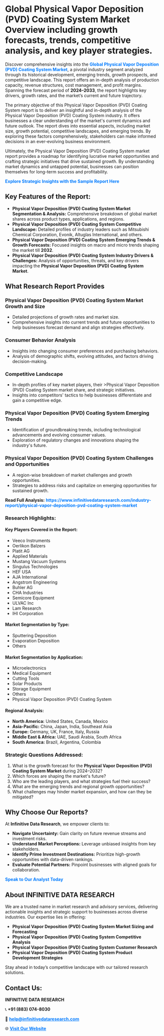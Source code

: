 <h1>Global Physical Vapor Deposition (PVD) Coating System Market Overview including growth forecasts, trends, competitive analysis, and key player strategies.</h1>
<p>
Discover comprehensive insights into the 
<a href="https://www.infinitivedataresearch.com/industry-report/physical-vapor-deposition-pvd-coating-system-market" rel="dofollow" style="color: #007BFF; text-decoration: none;"><strong>Global Physical Vapor Deposition (PVD) Coating System Market</strong></a>, a pivotal industry segment analyzed through its historical development, emerging trends, growth prospects, and competitive landscape. This report offers an in-depth analysis of production capacity, revenue structures, cost management, and profit margins. Spanning the forecast period of <strong>2024–2033</strong>, the report highlights key drivers, growth rates, and the market’s current and future trajectory.
</p>
<p>
The primary objective of this Physical Vapor Deposition (PVD) Coating System report is to deliver an insightful and in-depth analysis of the Physical Vapor Deposition (PVD) Coating System industry. It offers businesses a clear understanding of the market's current dynamics and future outlook. The report dives into essential aspects, including market size, growth potential, competitive landscapes, and emerging trends. By exploring these factors comprehensively, stakeholders can make informed decisions in an ever-evolving business environment.
</p>
<p>
Ultimately, the Physical Vapor Deposition (PVD) Coating System market report provides a roadmap for identifying lucrative market opportunities and crafting strategic initiatives that drive sustained growth. By understanding market dynamics and untapped potential, businesses can position themselves for long-term success and profitability.
</p>
<p>
<a href="https://www.infinitivedataresearch.com/request-sample/reportId=112020" style="color: #007BFF; text-decoration: none;"><strong>Explore Strategic Insights with the Sample Report Here</strong></a>
</p>

<h2>Key Features of the Report:</h2>
<ul>
<li><strong>Physical Vapor Deposition (PVD) Coating System Market Segmentation & Analysis:</strong> Comprehensive breakdown of global market shares across product types, applications, and regions.</li>
<li><strong>Physical Vapor Deposition (PVD) Coating System Competitive Landscape:</strong> Detailed profiles of industry leaders such as Mitsubishi Chemical Corporation, Evonik, Altuglas International, and others.</li>
<li><strong>Physical Vapor Deposition (PVD) Coating System Emerging Trends & Growth Forecasts:</strong> Focused insights on macro and micro trends shaping the market till <strong>2032</strong>.</li>
<li><strong>Physical Vapor Deposition (PVD) Coating System Industry Drivers & Challenges:</strong> Analysis of opportunities, threats, and key drivers impacting the <strong>Physical Vapor Deposition (PVD) Coating System Market</strong>.</li>
</ul>

<h2>What Research Report Provides</h2>
<h3>Physical Vapor Deposition (PVD) Coating System Market Growth and Size</h3>
<ul>
<li>Detailed projections of growth rates and market size.</li>
<li>Comprehensive insights into current trends and future opportunities to help businesses forecast demand and align strategies effectively.</li>
</ul>

<h3>Consumer Behavior Analysis</h3>
<ul>
<li>Insights into changing consumer preferences and purchasing behaviors.</li>
<li>Analysis of demographic shifts, evolving attitudes, and factors driving decision-making.</li>
</ul>

<h3>Competitive Landscape</h3>
<ul>
<li>In-depth profiles of key market players, their >Physical Vapor Deposition (PVD) Coating System market share, and strategic initiatives.</li>
<li>Insights into competitors' tactics to help businesses differentiate and gain a competitive edge.</li>
</ul>

<h3>Physical Vapor Deposition (PVD) Coating System Emerging Trends</h3>
<ul>
<li>Identification of groundbreaking trends, including technological advancements and evolving consumer values.</li>
<li>Exploration of regulatory changes and innovations shaping the industry's future.</li>
</ul>

<h3>Physical Vapor Deposition (PVD) Coating System Challenges and Opportunities</h3>
<ul>
<li>A region-wise breakdown of market challenges and growth opportunities.</li>
<li>Strategies to address risks and capitalize on emerging opportunities for sustained growth.</li>
</ul>
<p><strong>Read Full Analysis:</strong> <a href="https://www.infinitivedataresearch.com/industry-report/physical-vapor-deposition-pvd-coating-system-market" rel="dofollow" style="color: #007BFF; text-decoration: none;"><strong>https://www.infinitivedataresearch.com/industry-report/physical-vapor-deposition-pvd-coating-system-market</strong></a></p>
<h3>Research Highlights:</h3>
<h4>Key Players Covered in the Report:</h4>
<ul><li>Veeco Instruments</li><li>Oerlikon Balzers</li><li>Platit AG</li><li>Applied Materials</li><li>Mustang Vacuum Systems</li><li>Singulus Technologies</li><li>HEF USA</li><li>AJA International</li><li>Angstrom Engineering</li><li>Buhler AG</li><li>CHA Industries</li><li>Semicore Equipment</li><li>ULVAC Inc</li><li>Lam Research</li><li>IHI Corporation</li></ul>
<h4>Market Segmentation by Type:</h4>
<ul><li>Sputtering Deposition</li><li>Evaporation Deposition</li><li>Others</li></ul>
<h4>Market Segmentation by Application:</h4>
<ul><li>Microelectronics</li><li>Medical Equipment</li><li>Cutting Tools</li><li>Solar Products</li><li>Storage Equipment</li><li>Others</li><li>Physical Vapor Deposition (PVD) Coating System</li></ul>

<h4>Regional Analysis:</h4>
<ul>
<li><strong>North America:</strong> United States, Canada, Mexico</li>
<li><strong>Asia-Pacific:</strong> China, Japan, India, Southeast Asia</li>
<li><strong>Europe:</strong> Germany, UK, France, Italy, Russia</li>
<li><strong>Middle East & Africa:</strong> UAE, Saudi Arabia, South Africa</li>
<li><strong>South America:</strong> Brazil, Argentina, Colombia</li>
</ul>

<h3>Strategic Questions Addressed:</h3>
<ol>
<li>What is the growth forecast for the <strong>Physical Vapor Deposition (PVD) Coating System Market</strong> during 2024–2032?</li>
<li>Which forces are shaping the market's future?</li>
<li>Who are the leading players, and what strategies fuel their success?</li>
<li>What are the emerging trends and regional growth opportunities?</li>
<li>What challenges may hinder market expansion, and how can they be mitigated?</li>
</ol>

<h2>Why Choose Our Reports?</h2>
<p>At <strong>Infinitive Data Research</strong>, we empower clients to:</p>
<ul>
<li><strong>Navigate Uncertainty:</strong> Gain clarity on future revenue streams and investment risks.</li>
<li><strong>Understand Market Perceptions:</strong> Leverage unbiased insights from key stakeholders.</li>
<li><strong>Identify Prime Investment Destinations:</strong> Prioritize high-growth opportunities with data-driven rankings.</li>
<li><strong>Evaluate Potential Partners:</strong> Pinpoint businesses with aligned goals for collaboration.</li>
</ul>
<p><a href="https://www.infinitivedataresearch.com/industry-report/physical-vapor-deposition-pvd-coating-system-market" rel="dofollow" style="color: #007BFF; text-decoration: none;"><strong>Speak to Our Analyst Today</strong></a></p>

<h2>About INFINITIVE DATA RESEARCH</h2>
<p>We are a trusted name in market research and advisory services, delivering actionable insights and strategic support to businesses across diverse industries. Our expertise lies in offering:</p>
<ul>
<li><strong>Physical Vapor Deposition (PVD) Coating System Market Sizing and Forecasting</strong></li>
<li><strong>Physical Vapor Deposition (PVD) Coating System Competitive Analysis</strong></li>
<li><strong>Physical Vapor Deposition (PVD) Coating System Customer Research</strong></li>
<li><strong>Physical Vapor Deposition (PVD) Coating System Product Development Strategies</strong></li>
</ul>
<p>Stay ahead in today’s competitive landscape with our tailored research solutions.</p>

<h2>Contact Us:</h2>
<p><strong>INFINITIVE DATA RESEARCH</strong></p>
<p>📞 <strong>+91 (883) 074-8030</strong></p>
<p>📧 <strong><a href="mailto:help@infinitivedataresearch.com" style="color: #007BFF;">help@infinitivedataresearch.com</a></strong></p>
<p>🌐 <strong><a href="https://www.infinitivedataresearch.com" rel="dofollow" style="color: #007BFF;">Visit Our Website</a></strong></p>